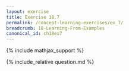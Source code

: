 ```yaml
---
layout: exercise
title: Exercise 18.7
permalink: /concept-learning-exercises/ex_7/
breadcrumb: 18-Learning-From-Examples
canonical_id: ch18ex7
---
```


{% include mathjax_support %}
<div id="hiddden">{% include_relative question.md %}</div>